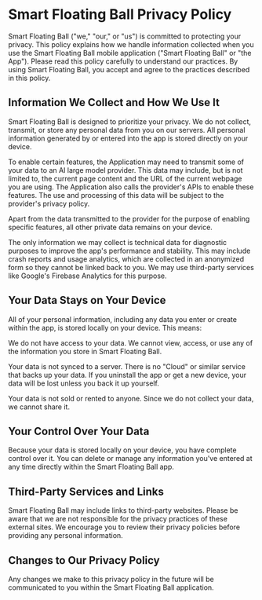 # Smart Floating Ball Privacy Policy

Smart Floating Ball ("we," "our," or "us") is committed to protecting your privacy. This policy explains how we handle information collected when you use the Smart Floating Ball mobile application ("Smart Floating Ball" or "the App"). Please read this policy carefully to understand our practices. By using Smart Floating Ball, you accept and agree to the practices described in this policy.

## Information We Collect and How We Use It

Smart Floating Ball is designed to prioritize your privacy. We do not collect, transmit, or store any personal data from you on our servers. All personal information generated by or entered into the app is stored directly on your device.

To enable certain features, the Application may need to transmit some of your data to an AI large model provider. This data may include, but is not limited to, the current page content and the URL of the current webpage you are using. The Application also calls the provider's APIs to enable these features. The use and processing of this data will be subject to the provider's privacy policy.

Apart from the data transmitted to the provider for the purpose of enabling specific features, all other private data remains on your device.

The only information we may collect is technical data for diagnostic purposes to improve the app's performance and stability. This may include crash reports and usage analytics, which are collected in an anonymized form so they cannot be linked back to you. We may use third-party services like Google's Firebase Analytics for this purpose.

## Your Data Stays on Your Device

All of your personal information, including any data you enter or create within the app, is stored locally on your device. This means:

We do not have access to your data. We cannot view, access, or use any of the information you store in Smart Floating Ball.

Your data is not synced to a server. There is no "Cloud" or similar service that backs up your data. If you uninstall the app or get a new device, your data will be lost unless you back it up yourself.

Your data is not sold or rented to anyone. Since we do not collect your data, we cannot share it.

## Your Control Over Your Data

Because your data is stored locally on your device, you have complete control over it. You can delete or manage any information you've entered at any time directly within the Smart Floating Ball app.

## Third-Party Services and Links

Smart Floating Ball may include links to third-party websites. Please be aware that we are not responsible for the privacy practices of these external sites. We encourage you to review their privacy policies before providing any personal information.

## Changes to Our Privacy Policy

Any changes we make to this privacy policy in the future will be communicated to you within the Smart Floating Ball application.
